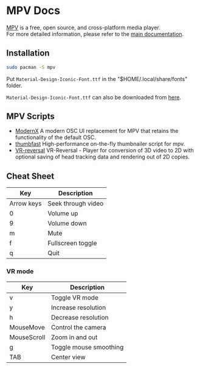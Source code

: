 # MPV Docs
[MPV](https://mpv.io) is a free, open source, and cross-platform media player.<br/>
For more detailed information, please refer to the [main documentation](https://mpv.io/manual/master/).

## Installation
```bash
sudo pacman -S mpv
```

Put `Material-Design-Iconic-Font.ttf` in the "$HOME/.local/share/fonts" folder.

`Material-Design-Iconic-Font.ttf` can also be downloaded from [here](https://zavoloklom.github.io/material-design-iconic-font/).

## MPV Scripts
- [ModernX][ModernX] A modern OSC UI replacement for MPV that retains the functionality of the default OSC. 
- [thumbfast][ModernX] High-performance on-the-fly thumbnailer script for mpv.
- [VR-reversal][VR-reversal] VR-Reversal - Player for conversion of 3D video to 2D with optional saving of head tracking data and rendering out of 2D copies.

## Cheat Sheet
| Key        | Description        |
| ---------- | ------------------ |
| Arrow keys | Seek through video |
| 0          | Volume up          |
| 9          | Volume down        |
| m          | Mute               |
| f          | Fullscreen toggle  |
| q          | Quit               |

### VR mode
| Key         | Description            |
| ----------- | ---------------------- |
| v           | Toggle VR mode         |
| y           | Increase resolution    |
| h           | Decrease resolution    |
| MouseMove   | Control the camera     |
| MouseScroll | Zoom in and out        |
| g           | Toggle mouse smoothing |
| TAB         | Center view            |

[ModernX]: https://github.com/cyl0/ModernX
[thumbfast]: https://github.com/po5/thumbfast
[VR-reversal]: https://github.com/dfaker/VR-reversal